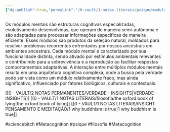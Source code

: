 ```yaml
---
{"dg-publish":true,"permalink":"/0-vault/1-notas-literais/psique/modulos-mentais/","tags":["sciencebitch","Metacognition","psique","filosofia"],"dgHomeLink":true,"dgShowLocalGraph":true,"dgShowFileTree":true,"dgEnableSearch":true,"noteIcon":""}
---
```


Os módulos mentais são estruturas cognitivas especializadas, evolutivamente desenvolvidas, que operam de maneira semi-autônoma e são adaptadas para processar informações específicas de maneira eficiente. Esses módulos são produtos da seleção natural, moldados para resolver problemas recorrentes enfrentados por nossos ancestrais em ambientes ancestrais. Cada módulo mental é caracterizado por sua funcionalidade distinta, sendo ativado por estímulos ambientais relevantes e contribuindo para a sobrevivência e a reprodução ao facilitar respostas comportamentais adaptativas. A interação entre múltiplos módulos mentais resulta em uma arquitetura cognitiva complexa, onde a busca pela verdade pode ser vista como um módulo relativamente fraco, mas ainda significativo, influenciado por fatores biológicos, culturais e contextuais.

[[0 - VAULT/2 NOTAS PERMANENTES/VERDADE - INSIGHTS\|VERDADE - INSIGHTS]]
[[0 - VAULT/1 NOTAS LITERAIS/filosofia/the oxford book of lying\|the oxford book of lying]]
[[0 - VAULT/1 NOTAS LITERAIS/INSIGHT PENSAMENTO E MEDITAÇÃO/1 why buddhism is true\|1 why buddhism is true]]

#sciencebitch #Metacognition #psique #filosofia #Metacognition